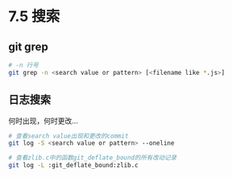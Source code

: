 # 7.5 搜索

## git grep

```bash
# -n 行号
git grep -n <search value or pattern> [<filename like *.js>]
```



## 日志搜索
何时出现，何时更改...
```bash
# 查看search value出现和更改的commit
git log -S <search value or pattern> --oneline

# 查看zlib.c中的函数git_deflate_bound的所有改动记录
git log -L :git_deflate_bound:zlib.c
```
